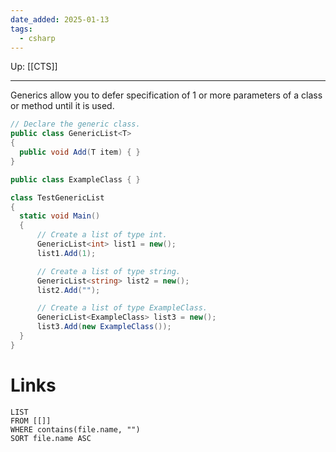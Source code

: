 ```yaml
---
date_added: 2025-01-13
tags:
  - csharp
---
```

Up: [[CTS]]
___
Generics allow you to defer specification of 1 or more parameters of a class or method until it is used. 


  ```csharp
 // Declare the generic class.
public class GenericList<T>
{
    public void Add(T item) { }
}

public class ExampleClass { }

class TestGenericList
{
    static void Main()
    {
        // Create a list of type int.
        GenericList<int> list1 = new();
        list1.Add(1);

        // Create a list of type string.
        GenericList<string> list2 = new();
        list2.Add("");

        // Create a list of type ExampleClass.
        GenericList<ExampleClass> list3 = new();
        list3.Add(new ExampleClass());
    }
}
 ```
# Links
```dataview
LIST
FROM [[]]
WHERE contains(file.name, "")
SORT file.name ASC
```
